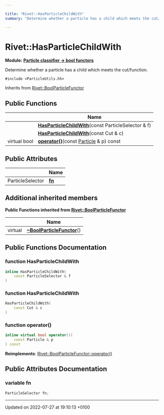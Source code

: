 ```yaml
---

title: "Rivet::HasParticleChildWith"
summary: "Determine whether a particle has a child which meets the cut/function. "

---
```


# Rivet::HasParticleChildWith

**Module:** **[Particle classifier -> bool functors](http://example.org/modules/group__particleutils__p2bool/)**



Determine whether a particle has a child which meets the cut/function. 


`#include <ParticleUtils.hh>`

Inherits from [Rivet::BoolParticleFunctor](http://example.org/classes/structrivet_1_1boolparticlefunctor/)

## Public Functions

|                | Name           |
| -------------- | -------------- |
| | **[HasParticleChildWith](http://example.org/classes/structrivet_1_1hasparticlechildwith/#function-hasparticlechildwith)**(const ParticleSelector & f) |
| | **[HasParticleChildWith](http://example.org/classes/structrivet_1_1hasparticlechildwith/#function-hasparticlechildwith)**(const Cut & c) |
| virtual bool | **[operator()](http://example.org/classes/structrivet_1_1hasparticlechildwith/#function-operator())**(const <a href="http://example.org/classes/classrivet_1_1particle/">Particle</a> & p) const |

## Public Attributes

|                | Name           |
| -------------- | -------------- |
| ParticleSelector | **[fn](http://example.org/classes/structrivet_1_1hasparticlechildwith/#variable-fn)**  |

## Additional inherited members

**Public Functions inherited from [Rivet::BoolParticleFunctor](http://example.org/classes/structrivet_1_1boolparticlefunctor/)**

|                | Name           |
| -------------- | -------------- |
| virtual | **[~BoolParticleFunctor](http://example.org/classes/structrivet_1_1boolparticlefunctor/#function-~boolparticlefunctor)**() |


## Public Functions Documentation

### function HasParticleChildWith

```cpp
inline HasParticleChildWith(
    const ParticleSelector & f
)
```


### function HasParticleChildWith

```cpp
HasParticleChildWith(
    const Cut & c
)
```


### function operator()

```cpp
inline virtual bool operator()(
    const Particle & p
) const
```


**Reimplements**: [Rivet::BoolParticleFunctor::operator()](http://example.org/classes/structrivet_1_1boolparticlefunctor/#function-operator())


## Public Attributes Documentation

### variable fn

```cpp
ParticleSelector fn;
```


-------------------------------

Updated on 2022-07-27 at 19:10:13 +0100